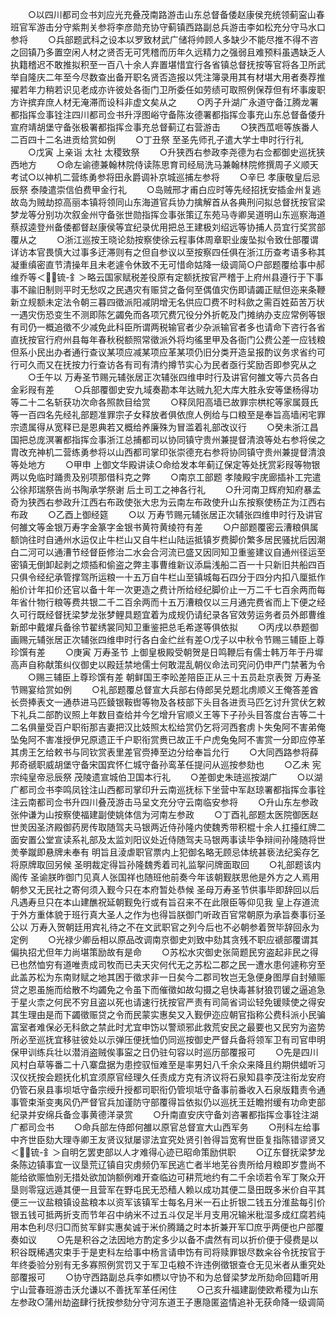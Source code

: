 <!-- { "loadSidebar": true } -->
　　○以四川都司佥书刘应光充叠茂南路游击山东总督备倭赵康侯充统领蓟寍山春班官军游击分守紫荆关参将李彦勋充协守蓟镇西路副总兵游击李如松充分守马水口参将
　　○兵部题武科之设本以罗致材武广储将帅顾人多缺少不能尽推不得不咨之回镇乃多置空闲人材之贤否无可凭稽而历年久远精力之强弱且难预料虽遇缺乏人执籍稽迟不敢推拟积至一百八十余人弃置堪惜宜行各省镇总督抚按等官将各卫所武举自隆庆二年至今尽数查出备开职名贤否造报以凭注簿录用其有材堪大用者奏荐推擢若年力稍若识见老成亦许彼处各衙门卫所委任如劳绩可取照例保荐但有坏事废职方许摈弃庶人材无淹滞而设科非虚文矣从之
　　○丙子升湖广永道守备江腾龙署都指挥佥事铨注四川都司佥书升浮图峪守备陈汝德署都指挥佥事充山东总督备倭升宣府靖胡堡守备张极署都指挥佥事充总督蓟辽右营游击
　　○狭西苽咂等族番人二百四十二名进贡给赏如例
　　○丁丑祭  至圣先师孔子遣大学士申时行行礼
　　○戊寅  上亲诣  太社  太稷致祭
　　○升狭西右参政李尧德为右佥都御史巡抚狭西地方
　　○命左谕德兼翰林院侍读陈思育司经局洗马兼翰林院修撰周子义顺天考试○以神机二营练勇参将田永爵调补京城巡捕左参将
　　○辛巳  孝康敬皇后忌辰祭  泰陵遣崇信伯费甲金行礼
　　○岛贼邢才甫白应时等先经招抚安插金州复逃故岛为贼劫掠高丽本镇将领同山东海道官兵协力擒解首从各典刑问拟总督抚按官梁梦龙等分别功次叙金州守备张世勋指挥佥事张策辽东苑马寺卿吴道明山东巡察海道蔡叔逵登州备倭都督赵康侯等宜纪录优用把总王建极刘绍远等协捕人员宜行奖赏部覆从之
　　○浙江巡按王晓论劾按察使徐云程事体周章职业废坠拟令致仕部覆谓详访本官畏慎大过事多迂滞则有之但自参议以至按察四任俱在浙江历查考语多称其凝重缜密直节清操年且未老遽令休致不无可惜命姑降一级调简○户部题覆给事中郝维乔等＜锍-釒＞略云国家赋税差役原有定额抚按官严稽于上府州县遵行于下事事不踰旧制则平时无愁叹之民遇灾有赈贷之备何至偶值灾伤即请蠲正赋但迩来条鞭新立规额未定法令朝三暮四徵派阳减阴增无名供应□费不时科歛之需百姓茹苦万状一遇灾伤恐变生不测即陈乞蠲免而各项冗费冗役分外折乾及门摊纳办支应常例等银有司仍一概追徵不少减免此科臣所谓两税输官者少杂派输官者多也请命下咨行各省直抚按官行府州县每年春秋税额照常徵派外将均徭里甲及各衙门公费公差一应钱粮但系小民出办者通行查议某项应减某项应革某项仍旧分类开造呈报酌议务求省约可行可久而又在抚按力行查访各有司有清约撙节实心为民者亟行奖励否即参究从之
　　○壬午以  万寿圣节赐元辅张居正次辅张四维申时行及讲官何雒文等六员各白金彩叚有差
　　○兵部覆御史安九域奏勘本年达贼九犯大库大胜永安等堡杨得功等二十二名斩获功次命各照款目给赏
　　○释凤阳高墙已故罪宗栱柁等家属聂氏等一百四名先经礼部题准罪宗子女释放者俱依庶人例给与口粮至是奉旨高墙闲宅罪宗遗属得从宽释已是恩典若又概给养廉殊为冒滥着礼部改议行
　　○癸未浙江昌国把总庞溟署都指挥佥事浙江总捕都司以协同镇守贵州兼提督清浪等处右参将侯之胄改充神机二营练勇参将以山西都司掌印张崇德充右参将协同镇守贵州兼提督清浪等处地方
　　○甲申  上御文华殿讲读○命给发本年蓟辽保定等处抚赏彩叚等物银两以免临时踊贵及别项那借科克之弊
　　○南京工部题  孝陵殿宇庑廊插补工完遣公徐邦瑞祭告尚书陶承学祭谢  后土司工之神各行礼
　　○升河南卫辉府知府暴孟奇为狭西右参政升江西右布政使张大忠为云南左布政使升山东按察使杨芷为江西右布政
　　○乙酉上御经筵
　　○以  万寿节赐元辅张居正次辅张四维申时行及讲官何雒文等金银万寿字金篆字金银书黄符黄绫符有差
　　○户部题覆密云漕粮俱属额饷往时自通州水运仅止牛栏山又自牛栏山陆运抵镇岁费脚价繁多居民骚扰后因潮白二河可以通漕节经督臣修治二水会合河流已盛又因同知卫重鉴建议自通州径运至密镇无倒卸起剥之烦插和偷盗之弊主事曹维新议添扁浅船二百一十只新旧共船四百只俱令经纪承管撑驾所运粮一十五万自牛栏山至镇城每石四分于四分内扣八厘抵作船价计年扣价还官以备十年一次更造之费计所给经纪脚价止一万二千七百余两而每年省什物行粮等费共银二千二百余两而十五万漕粮仅以三月通完费省而上下便之经久可行既经督抚梁梦龙张梦鲤具题宜着为成规仍请纪录各官效劳运务者员外郎曹维新郎中戴燿兵备徐节翟绣裳同知卫重鉴把总毛希遂等俱依拟
　　○丙戌以恭题御画赐元辅张居正次辅张四维申时行各白金纻丝有差○戊子以中秋令节赐三辅臣上尊珍馔有差
　　○庚寅  万寿圣节  上御皇极殿受朝贺是日鸣鞭后有儒士韩万年于丹墀高声自称献策纠仪御史以殿廷禁地儒士何敢混乱朝仪命法司究问仍申严门禁著为令
　　○赐三辅臣上尊珍馔有差  朝鲜国王李昖差陪臣正从三十五员赴京表贺  万寿圣节赐宴给赏如例
　　○礼部题覆总督宣大兵部右侍郎吴兑题北虏顺义王俺答差酋长赍捧表文一通恭进马匹錂银鞍辔等物及各枝部下头目各进贡马匹乞讨升赏伏乞敕下礼兵二部酌议照上年数目查给并今乞增升官顺义王等下子孙头目答度台吉等二十二名俱量受百户职衔那吉妻把汉比妓照太松给赏仍乞将河西套虏卜失兔阿不害弟俺坠兔阿不害准授伊兄原遗正千户职衔赏赉已故正千户虎兔兔阿不害赏一分即应停革其虏王乞给敕书与同钦赏表里差官赍捧至边分给奉旨允行
　　○大同西路参将薛邦奇禠职威胡堡守备宋国宾怀仁城守备孙鸾革任提问从巡按参劾也
　　○乙未  宪宗纯皇帝忌辰祭  茂陵遗宣城伯卫国本行礼
　　○差御史朱琏巡按湖广
　　○以湖广都司佥书李鸣凤铨注山西都司掌印升云南巡抚标下坐营中军赵琼署都指挥佥事铨注云南都司佥书升四川叠茂游击马呈文充分守云南临安参将
　　○升山东左参政张仲谦为山按察使福建副使姚体信为河南左参政
　　○丁酉礼部题太医院御医赵世羙因圣济殿御药房传取随驾夫马银两近侍孙隆内使魏秀带积棍十余人扛擡红牌二面安置公堂宣读系礼部及太监刘阳议处近侍随驾夫马银两事读毕争辩间孙隆随将世羙拳蹴即悬牌未奉有  明旨且淩虐职官票内上犯御名略无顾忌体统甚亵法纪奚存乞将原牌取回另候  圣明裁定得旨孙隆魏秀着司礼监挐问牌面取回
　　○礼部题该内阁传  圣谕朕昨御门见真人张国祥也随班他前奏今年该朝觐朕思他是外方之人焉用朝参又无民社之寄何须入觐今只在本府暂处恭候  圣母万寿圣节供事毕即辞回以后凡遇寿旦只在本山建醮祝延朝觐免行或有旨召来不在此限臣等仰见我  皇上存道流于外方重体貌于班行真大圣人之作为也得旨朕御门听政百官常朝原为承旨奏事衍圣公以  万寿入贺朝廷用宾礼待之不在文武职官之列今后也不必朝参着贺毕辞回永为定例
　　○光禄少卿岳相以原品改调南京御史刘致中劾其贪残不职应禠部覆谓其偏执招尤但年力尚堪策励故有是命
　　○苏松水灾御史张简题民穷盗起非民之得已也然恤穷有道唯责成司牧而已夫天灾何代无之苏松二郡之民一遭水患何遽称穷至此盖苏松为东南财赋之地其困于徵求非一日矣今二郡司牧岂无急便身图厚自封殖赈贷之恩虽施而给散不均蠲免之令虽下而催徵如故勾摄之皂快毒甚豺狼罚锾之逼追急于星火柰之何民不穷且盗以死也请速行抚按官严责有司简省词讼轻免锾赎使之得安其生理由是而下蠲徵赈贷之令而民蒙实惠矣又入觐伊迩应朝官指称公费科派小民骗富室者难保必无科歛之禁此时尤宜申饬以警顽邪此救荒安民之最要也又民穷为盗势所必至巡抚宜移驻彼处以示弹压便抚恤仍同巡按御史严督兵备将领军卫有司官申明保甲训练兵壮以潜消盗贼俟事寍之日仍驻句容以时巡历部覆报可
　　○先是四川风村白草等番二十八寨盘据为患控驭恒难至是率男妇八千余众来降且约期供蜡听习汉仪抚按会题抚化机宜须原官经理久任责成方克有济议将石泉知县李茂注衔龙安府仍管石泉县事坝坻守备宗绶升授都司职衔仍管坝坻守备事前番收入石泉版籍责令通事管束渐变夷风仍严督官兵加谨防守部覆得旨依拟仍以巡抚王廷瞻拊缓有功命吏部纪录并安绵兵备佥事黄德洋录赏
　　○升南直安庆守备刘咨署都指挥佥事铨注湖广都司佥书
　　○命兵部左侍郎何雒以原官总督宣大山西军务
　　○刑科左给事中齐世臣劾大理寺卿王友贤议狱屡谬法宜究处贤引咎得旨宽宥世臣复指陈错谬贤又＜锍-釒＞自明乞罢吏部以人才难得心迹已昭命策励供职
　　○辽东督抚梁梦龙条陈边镇事宜一议垦荒辽镇自灾虏频仍军民逃亡者半地芜谷贵所给月粮即岁豊尚不能给欲赈恤别无措处欲加饷额例难开查临边可耕荒地约有二千余顷若令军丁聚众开垦则零寇远遁其便一且营军在野屯民无恐穑人赖以成功其便二垦田既多米价自平其便三一议盐粮镇设盐粮本以资军该镇军士每名月米一石止折银二钱五分淮盐每引价银五钱可抵两折支而节年召中纳米不过五斗仅足半月支用况输米秕湿多成红腐若纯用本色利尽归□而贫军鲜实惠矣诚于米价腾踊之时本折兼开军□庶乎两便也户部覆奏如议
　　○先是积谷之法因地方酌定多少以备不虞然有司以折价便于侵费是以积谷既稀遇灾束手于是吏科左给事中杨言请申饬有司将赎罪银尽数籴谷令抚按官于年终委验分别有无多寡照例赏罚又于军卫屯粮不许违例徵银查仓无见米者从重究处部覆报可
　　○协守西路副总兵李如槚以守协不和为总督梁梦龙所劾命回籍听用宁山营春班游击沃允谦以不善抚军革任闲住
　　○己亥升福建副使欧希稷为山东左参政○蒲州劫盗肆行抚按参劾分守河东道王子惠隐匿盗情追补无获命降一级调简
